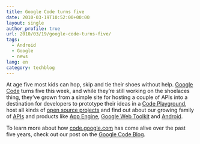 ```yaml
---
title: Google Code turns five
date: 2010-03-19T10:52:00+00:00
layout: single
author_profile: true
url: 2010/03/19/google-code-turns-five/
tags:
  - Android
  - Google
  - news
lang: en
category: techblog
---
```

At age five most kids can hop, skip and tie their shoes without help. [Google Code](http://code.google.com/) turns five this week, and while they’re still working on the shoelaces thing, they’ve grown from a simple site for hosting a couple of APIs into a destination for developers to prototype their ideas in a [Code Playground](http://code.google.com/apis/ajax/playground/), host all kinds of [open source projects](http://code.google.com/hosting/) and find out about our growing family of [APIs](http://code.google.com/more/) and products like [App Engine](http://code.google.com/appengine/), [Google Web Toolkit](http://code.google.com/webtoolkit/) and [Android](http://developer.android.com/index.html).

To learn more about how [code.google.com](http://code.google.com/) has come alive over the past five years, check out our post on the [Google Code Blog](http://googlecode.blogspot.com/2010/03/happy-5th-birthday-google-code.html).